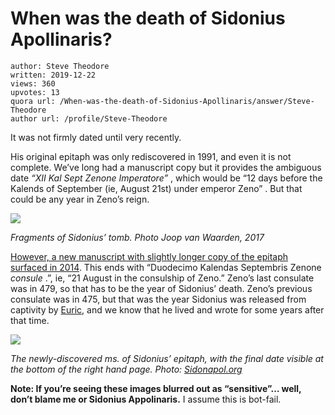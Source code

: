 # When was the death of Sidonius Apollinaris?

	author: Steve Theodore
	written: 2019-12-22
	views: 360
	upvotes: 13
	quora url: /When-was-the-death-of-Sidonius-Apollinaris/answer/Steve-Theodore
	author url: /profile/Steve-Theodore


It was not firmly dated until very recently.

His original epitaph was only rediscovered in 1991, and even it is not complete. We’ve long had a manuscript copy but it provides the ambiguous date _“XII Kal Sept Zenone Imperatore”_ , which would be “12 days before the Kalends of September (ie, August 21st) under emperor Zeno” . But that could be any year in Zeno’s reign.

![](https://qph.fs.quoracdn.net/main-qimg-429d7a1d147669ff660f2c3737ff1e84)

_Fragments of Sidonius’ tomb. Photo Joop van Waarden, 2017_ 

[However, a new manuscript with slightly longer copy of the epitaph surfaced in 2014](https://sidonapol.org/epitaph/). This ends with “Duodecimo Kalendas Septembris Zenone _consule_ .”, ie, “21 August in the consulship of Zeno.” Zeno’s last consulate was in 479, so that has to be the year of Sidonius’ death. Zeno’s previous consulate was in 475, but that was the year Sidonius was released from captivity by [Euric](https://en.wikipedia.org/wiki/Euric), and we know that he lived and wrote for some years after that time.

![](https://qph.fs.quoracdn.net/main-qimg-c49d72c473c34f60d6d1b1d6785b64f8)

_The newly-discovered ms. of Sidonius’ epitaph, with the final date visible at the bottom of the right hand page. Photo:_ _[Sidonapol.org](https://sidonapol.org/epitaph/)_ 

__Note: If you’re seeing these images blurred out as “sensitive”… well, don’t blame me or Sidonius Appolinaris.__ I assume this is bot-fail.

